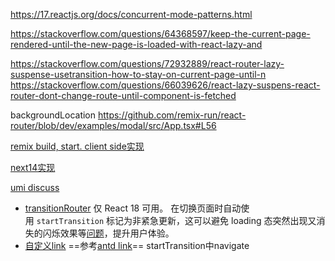 https://17.reactjs.org/docs/concurrent-mode-patterns.html

https://stackoverflow.com/questions/64368597/keep-the-current-page-rendered-until-the-new-page-is-loaded-with-react-lazy-and

https://stackoverflow.com/questions/72932889/react-router-lazy-suspense-usetransition-how-to-stay-on-current-page-until-n
https://stackoverflow.com/questions/66039626/react-lazy-suspens-react-router-dont-change-route-until-component-is-fetched

backgroundLocation
https://github.com/remix-run/react-router/blob/dev/examples/modal/src/App.tsx#L56

[remix build, start. client side实现](https://github.com/imjamespond/frontend-2022/tree/remix-test) 

[next14实现](https://github.com/imjamespond/frontend-2022/tree/next14-test)

[umi discuss](https://github.com/umijs/umi/discussions/12369)
- [ transitionRouter](https://github.com/MoeYc/umi/blob/d34c1bc8ef4fb390cbb0fd7b7469e19fe28c2962/docs/docs/api/config.md#transitionrouter)
仅 React 18 可用。
在切换页面时自动使用 `startTransition` 标记为非紧急更新，这可以避免 loading 态突然出现又消失的闪烁效果等[问题](https://react.dev/reference/react/Suspense#preventing-already-revealed-content-from-hiding)，提升用户体验。
- [自定义link](https://github.com/imjamespond/frontend-2022/tree/test-umi-2405) ==参考[antd link](https://github.com/ant-design/ant-design/blob/cf6e9c8b6efc830338aab8121c573eccc001afc8/.dumi/theme/common/Link.tsx#L34)==
startTransition中navigate